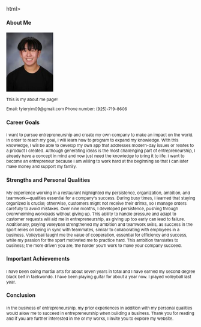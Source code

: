 html>
<html lang="en">
<head>
    <meta charset="UTF-8">
    <meta name="viewport" content="width=device-width, initial-scale=1.0">
    <title>Document</title>
</head>
<body>
    <div>
    <h4>About Me</h4>
    <div>
    <img src="Screenshot 2024-10-17 085010.png" alt="TylerYim">
    <p style="font-size:11px">This is my about me page!</p>
    <p style="font-size:11px">Email: tyleryim09@gmail.com Phone number: (925)-719-8606</p>
    <h4>Career Goals</h4>
    <p style="font-size:11px">I want to pursue entrepreneurship and create my own company to make an impact on the world. In order to reach my goal, I will learn how to program to expand my knowledge. With this knowledge, I will be able to develop my own app that addresses modern-day issues or relates to a product I created.
    Although generating ideas is the most challenging part of entrepreneurship, I already have a concept in mind and now just need the knowledge to bring it to life. I want to become an entrepreneur because I am willing to work hard at the beginning so that I can later make money and support my family.</p>
    <h4>Strengths and Personal Qualities</h4>
    <div>
    <p style="font-size:11px">My experience working in a restaurant highlighted my persistence, organization, ambition, and teamwork—qualities essential for a company's success. During busy times, I learned that staying organized is crucial; otherwise, customers might not receive their drinks, so I manage orders carefully to avoid mistakes. Over nine months, I developed persistence, pushing through overwhelming workloads without giving up. This ability to handle pressure and adapt to customer requests will aid me in entrepreneurship, as giving up too early can lead to failure. Additionally, playing volleyball strengthened my ambition and teamwork skills, as success in the sport relies on being in sync with teammates, similar to collaborating with employees in a business. Volleyball taught me the value of cooperation, essential for efficiency and success, while my passion for the sport motivated me to practice hard. This ambition translates to business; the more driven you are, the harder you’ll work to make your company succeed.
    </p>
    <h4>Important Achievements</h4>
    <div>
    <p style="font-size:11px">I have been doing martial arts for about seven years in total and I have earned my second degree black belt in taekwondo. I have been playing guitar for about a year now. I played volleyball last year.</p>
    </div>
    <h4>Conclusion</h4>
    <div>
    <p style="font-size:11px">In the business of entrepreneurship, my prior experiences in addition with my personal qualities would allow me to succeed in entrepreneurship when building a business. Thank you for reading and if you are further interested in me or my works, I invite you to explore my website.</p>
    </div>

</div>
</body>
</html>
